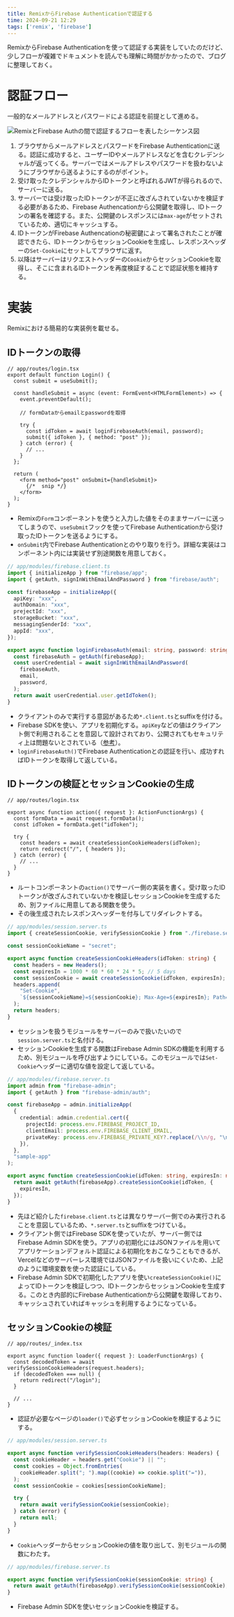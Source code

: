 ```yaml
---
title: RemixからFirebase Authenticationで認証する
time: 2024-09-21 12:29
tags: ['remix', 'firebase']
---
```


RemixからFirebase Authenticationを使って認証する実装をしていたのだけど、少しフローが複雑でドキュメントを読んでも理解に時間がかかったので、ブログに整理しておく。

# 認証フロー
一般的なメールアドレスとパスワードによる認証を前提として進める。

![RemixとFirebase Authの間で認証するフローを表したシーケンス図](/posts/546/remix-and-firebase-auth.svg)

1. ブラウザからメールアドレスとパスワードをFirebase Authenticationに送る。認証に成功すると、ユーザーIDやメールアドレスなどを含むクレデンシャルが返ってくる。サーバーではメールアドレスやパスワードを扱わないようにブラウザから送るようにするのがポイント。
1. 受け取ったクレデンシャルからIDトークンと呼ばれるJWTが得られるので、サーバーに送る。
1. サーバーでは受け取ったIDトークンが不正に改ざんされていないかを検証する必要があるため、Firebase Authencationから公開鍵を取得し、IDトークンの署名を確認する。また、公開鍵のレスポンスには`max-age`がセットされているため、適切にキャッシュする。
1. IDトークンがFirebase Authencationの秘密鍵によって署名されたことが確認できたら、IDトークンからセッションCookieを生成し、レスポンスヘッダーの`Set-Cookie`にセットしてブラウザに返す。
1. 以降はサーバーはリクエストヘッダーの`Cookie`からセッションCookieを取得し、そこに含まれるIDトークンを再度検証することで認証状態を維持する。

# 実装
Remixにおける簡易的な実装例を載せる。

## IDトークンの取得

```tsx
// app/routes/login.tsx
export default function Login() {
  const submit = useSubmit();

  const handleSubmit = async (event: FormEvent<HTMLFormElement>) => {
    event.preventDefault();

    // formDataからemailとpasswordを取得

    try {
      const idToken = await loginFirebaseAuth(email, password);
      submit({ idToken }, { method: "post" });
    } catch (error) {
      // ...
    }
  };

  return (
    <form method="post" onSubmit={handleSubmit}>
      {/*  snip */}
    </form>
  );
}
```

- Remixの`Form`コンポーネントを使うと入力した値をそのままサーバーに送ってしまうので、`useSubmit`フックを使ってFirebase Authenticationから受け取ったIDトークンを送るようにする。
- `onSubmit`内でFirebase Authenticationとのやり取りを行う。詳細な実装はコンポーネント内には実装せず別途関数を用意しておく。

```ts
// app/modules/firebase.client.ts
import { initializeApp } from "firebase/app";
import { getAuth, signInWithEmailAndPassword } from "firebase/auth";

const firebaseApp = initializeApp({
  apiKey: "xxx",
  authDomain: "xxx",
  prejectId: "xxx",
  storageBucket: "xxx",
  messagingSenderId: "xxx",
  appId: "xxx",
});

export async function loginFirebaseAuth(email: string, password: string) {
  const firebaseAuth = getAuth(firebaseApp);
  const userCredential = await signInWithEmailAndPassword(
    firebaseAuth,
    email,
    password,
  );
  return await userCredential.user.getIdToken();
}
```

- クライアントのみで実行する意図があるため`*.client.ts`とsuffixを付ける。
- Firebase SDKを使い、アプリを初期化する。`apiKey`などの値はクライアント側で利用されることを意図して設計されており、公開されてもセキュリティ上は問題ないとされている（[参考](https://firebase.google.com/docs/projects/api-keys)）。
- `loginFirebaseAuth()`でFirebase Authenticationとの認証を行い、成功すればIDトークンを取得して返している。

## IDトークンの検証とセッションCookieの生成

```tsx
// app/routes/login.tsx

export async function action({ request }: ActionFunctionArgs) {
  const formData = await request.formData();
  const idToken = formData.get("idToken");

  try {
    const headers = await createSessionCookieHeaders(idToken);
    return redirect("/", { headers });
  } catch (error) {
    // ...
  }
}
```

- ルートコンポーネントの`action()`でサーバー側の実装を書く。受け取ったIDトークンが改ざんされていないかを検証しセッションCookieを生成するため、別ファイルに用意してある関数を使う。
- その後生成されたレスポンスヘッダーを付与してリダイレクトする。


```ts
// app/modules/session.server.ts
import { createSessionCookie, verifySessionCookie } from "./firebase.server";

const sessionCookieName = "secret";

export async function createSessionCookieHeaders(idToken: string) {
  const headers = new Headers();
  const expiresIn = 1000 * 60 * 60 * 24 * 5; // 5 days
  const sessionCookie = await createSessionCookie(idToken, expiresIn);
  headers.append(
    "Set-Cookie",
    `${sessionCookieName}=${sessionCookie}; Max-Age=${expiresIn}; Path=/; HttpOnly; Secure; SameSite=Strict`,
  );
  return headers;
}
```

- セッションを扱うモジュールをサーバーのみで扱いたいので`session.server.ts`と名付ける。
- セッションCookieを生成する関数はFirebase Admin SDKの機能を利用するため、別モジュールを呼び出すようにしている。このモジュールでは`Set-Cookie`ヘッダーに適切な値を設定して返している。

```ts
// app/modules/firebase.server.ts
import admin from "firebase-admin";
import { getAuth } from "firebase-admin/auth";

const firebaseApp = admin.initializeApp(
  {
    credential: admin.credential.cert({
      projectId: process.env.FIREBASE_PROJECT_ID,
      clientEmail: process.env.FIREBASE_CLIENT_EMAIL,
      privateKey: process.env.FIREBASE_PRIVATE_KEY?.replace(/\\n/g, "\n"),
    }),
  },
  "sample-app"
);

export async function createSessionCookie(idToken: string, expiresIn: number) {
  return await getAuth(firebaseApp).createSessionCookie(idToken, {
    expiresIn,
  });
}
```

- 先ほど紹介した`firebase.client.ts`とは異なりサーバー側でのみ実行されることを意図しているため、`*.server.ts`とsuffixをつけている。
- クライアント側ではFirebase SDKを使っていたが、サーバー側ではFirebase Admin SDKを使う。アプリの初期化にはJSONファイルを用いてアプリケーションデフォルト認証による初期化をおこなうこともできるが、Vercelなどのサーバーレス環境ではJSONファイルを扱いにくいため、上記のように環境変数を使った認証にしている。
- Firebase Admin SDKで初期化したアプリを使い`createSessionCookie()`によってIDトークンを検証しつつ、IDトークンからセッションCookieを生成する。このとき内部的にFirebase Authenticationから公開鍵を取得しており、キャッシュされていればキャッシュを利用するようになっている。

## セッションCookieの検証

```tsx
// app/routes/_index.tsx

export async function loader({ request }: LoaderFunctionArgs) {
  const decodedToken = await verifySessionCookieHeaders(request.headers);
  if (decodedToken === null) {
    return redirect("/login");
  }

  // ...
}
```

- 認証が必要なページの`loader()`で必ずセッションCookieを検証するようにする。

```ts
// app/modules/session.server.ts

export async function verifySessionCookieHeaders(headers: Headers) {
  const cookieHeader = headers.get("Cookie") || "";
  const cookies = Object.fromEntries(
    cookieHeader.split("; ").map((cookie) => cookie.split("=")),
  );
  const sessionCookie = cookies[sessionCookieName];

  try {
    return await verifySessionCookie(sessionCookie);
  } catch (error) {
    return null;
  }
}
```

- `Cookie`ヘッダーからセッションCookieの値を取り出して、別モジュールの関数にわたす。

```ts
// app/modules/firebase.server.ts

export async function verifySessionCookie(sessionCookie: string) {
  return await getAuth(firebaseApp).verifySessionCookie(sessionCookie);
}
```

- Firebase Admin SDKを使いセッションCookieを検証する。

